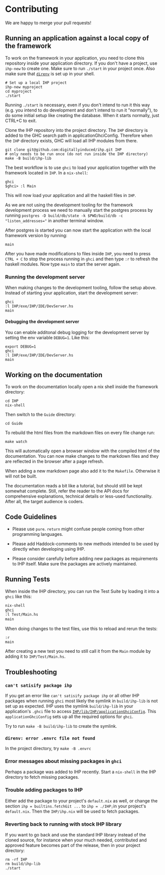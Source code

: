 # Contributing

We are happy to merge your pull requests!

## Running an application against a local copy of the framework

To work on the framework in your application, you need to clone this repository inside your application directory. If you don't have a project, use `ihp-new` to create one. Make sure to run `./start` in your project once. Also make sure that [`direnv`](https://direnv.net/docs/hook.html) is set up in your shell.

```
# Set up a local IHP project
ihp-new myproject
cd myproject
./start
```

Running `./start` is necessary, even if you don't intend to run it this way (e.g. you intend to do development and don't intend to run it "normally"), to do some initial setup like creating the database. When it starts normally, just CTRL+C to exit.

Clone the IHP repository into the project directory. The `IHP` directory is added to the GHC search path in applicationGhciConfig. Therefore when the `IHP` directory exists, GHC will load all IHP modules from there.

```
git clone git@github.com:digitallyinduced/ihp.git IHP
# only needs to be run once (do not run inside the IHP directory)
make -B build/ihp-lib  
```

The best workflow is to use `ghci` to load your application together with the framework located in `IHP`. In a `nix-shell`:

```
ghci
$ghci> :l Main
```

This will now load your application and all the haskell files in `IHP`.

As we are not using the development tooling for the framework development process we need to manually start the postgres process by running `postgres -D build/db/state -k $PWD/build/db -c "listen_addresses="` in another terminal window.

After postgres is started you can now start the application with the local framework version by running:

```
main
```

After you have made modifications to files inside `IHP`, you need to press `CTRL + C` to stop the process running in `ghci` and then type `:r` to refresh the haskell modules. Now type `main` to start the server again.

### Running the development server

When making changes to the development tooling, follow the setup above. Instead of starting your application, start the development server:

```
ghci
:l IHP/exe/IHP/IDE/DevServer.hs
main
```

#### Debugging the development server

You can enable additonal debug logging for the development server by setting the env variable `DEBUG=1`. Like this:

```
export DEBUG=1
ghci
:l IHP/exe/IHP/IDE/DevServer.hs
main
```

## Working on the documentation

To work on the documentation locally open a nix shell inside the framework directory:

```
cd IHP
nix-shell
```

Then switch to the `Guide` directory:

```
cd Guide
```

To rebuild the html files from the markdown files on every file change run:

```
make watch
```

This will automatically open a browser window with the compiled html of the documentation. You can now make changes to the markdown files and they are reflected in the browser after a page refresh.

When adding a new markdown page also add it to the `Makefile`. Otherwise it will not be built.

The documentation reads a bit like a tutorial, but should still be kept somewhat complete. Still, refer the reader to the API docs for comprehensive explanations, technical details or less-used functionality. After all, the target audience is coders.

## Code Guidelines

- Please use `pure`. `return` might confuse people coming from other programming languages.

- Please add Haddock-comments to new methods intended to be used by directly when developing using IHP.

- Please consider carefully before adding new packages as requirements to IHP itself. Make sure the packages are actively maintained.

## Running Tests

When inside the IHP directory, you can run the Test Suite by loading it into a `ghci` like this:

```bash
nix-shell
ghci
:l Test/Main.hs
main
 ```
 
 When doing changes to the test files, use this to reload and rerun the tests:
 
 ```
 :r
 main
 ```
 
 After creating a new test you need to still call it from the `Main` module by adding it to `IHP/Test/Main.hs`.

## Troubleshooting

### `can't satisify package ihp`

If you get an error like `can't satisify package ihp` or all other IHP packages when running `ghci` most likely the symlink in `build/ihp-lib` is not set up as expected. IHP uses the symlink `build/ihp-lib` in your application's `.ghci` file to access [`IHP/lib/IHP/applicationGhciConfig`](https://github.com/digitallyinduced/ihp/blob/master/lib/IHP/applicationGhciConfig#L39). This `applicationGhciConfig` sets up all the required options for `ghci`.

Try to run `make -B build/ihp-lib` to create the symlink.

### `direnv: error .envrc file not found`

In the project directory, try `make -B .envrc`

### Error messages about missing packages in `ghci`

Perhaps a package was added to IHP recently. Start a `nix-shell` in the IHP directory to fetch missing packages.

### Trouble adding packages to IHP

Either add the package to your project's `default.nix` as well, or change the section `ihp = builtins.fetchGit ...` to `ihp = ./IHP;`in your project's `default.nix`. Then the `IHP/ihp.nix` will be used to fetch packages.

### Reverting back to running with stock IHP library

If you want to go back and use the standard IHP library instead of the cloned source, for instance when your much needed, contributed and approved feature becomes part of the release, then in your project directory:

```
rm -rf IHP
rm build/ihp-lib
./start
```
